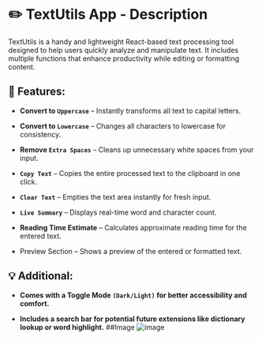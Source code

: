 # ✏️ TextUtils App - Description
TextUtils is a handy and lightweight React-based text processing tool designed to help users quickly analyze and manipulate text. It includes multiple functions that enhance productivity while editing or formatting content.

## 🔧 Features:
* **Convert to `Uppercase`** – Instantly transforms all text to capital letters.

* **Convert to  `Lowercase`** – Changes all characters to lowercase for consistency.

* **Remove `Extra Spaces`** – Cleans up unnecessary white spaces from your input.

* **`Copy Text`** – Copies the entire processed text to the clipboard in one click.

* **`Clear Text`** – Empties the text area instantly for fresh input.

* **`Live Summary`** – Displays real-time word and character count.

* **Reading Time Estimate** – Calculates approximate reading time for the entered text.

* Preview Section – Shows a preview of the entered or formatted text.

## 💡 Additional:
* **Comes with a Toggle Mode `(Dark/Light)` for better accessibility and comfort.**

* **Includes a search bar for potential future extensions like dictionary lookup or word highlight.**
##Image
![image](https://github.com/user-attachments/assets/89c8ec53-3d85-4921-abed-a7c51d96bdd8)
